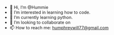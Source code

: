 - 👋 Hi, I’m @Hummie
- 👀 I’m interested in learning how to code.
- 🌱 I’m currently learning python.
- 💞️ I’m looking to collaborate on 
- 📫 How to reach me: humphreywill77@gmail.com 

<!---
Hummie/Hummie is a ✨ special ✨ repository because its `README.md` (this file) appears on your GitHub profile.
You can click the Preview link to take a look at your changes.
--->
